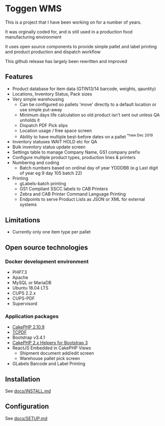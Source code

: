 # Toggen WMS

This is a project that I have been working on for a number of years.

It was orginally coded for, and is still used in a production food manufacturing environment

It uses open source components to provide simple pallet and label printing and product production and dispatch workflow

This github release has largely been rewritten and improved

## Features

- Product database for item data (GTIN13/14 barcode, weights, qauntity)
- Locations, Inventory Status, Pack sizes
- Very simple warehousing
  - Can be configured so pallets 'move' directly to a default location or use simple put-away
  - Minimum days life calculation so old product isn't sent out unless QA unholds it
  - Dispatch PDF Pick slips
  - Location usage / free space screen
  - Ability to have multiple best-before dates on a pallet <sup>\*new Dec 2019</sup>
- Inventory statuses WAIT HOLD etc for QA
- Bulk inventory status update screen
- Settings table to manage Company Name, GS1 company prefix
- Configure multiple product types, production lines & printers
- Numbering and coding
  - Batch numbers based on ordinal day of year YDDDBB (e.g Last digit of year eg 9 day 105 batch 22)
- Printing
  - gLabels-batch printing
  - GS1 Compliant SSCC labels to CAB Printers
  - Zebra and CAB Printer Command Language Printing
  - Endpoints to serve Product Lists as JSON or XML for external systems

## Limitations

- Currently only one item type per pallet

## Open source technologies

### Docker development environment

- PHP7.3
- Apache
- MySQL or MariaDB
- Ubuntu 18.04 LTS
- CUPS 2.2.x
- CUPS-PDF
- Supervisord

### Application packages

- [CakePHP 2.10.9](https://cakephp.org/)
- [TCPDF](https://tcpdf.org/)
- Bootstrap v3.4.1
- [CakePHP 2.x Helpers for Bootstrap 3](https://github.com/Holt59/cakephp-bootstrap3-helpers)
- ReactJS Embedded in CakePHP Views
  - Shipment document add/edit screen
  - Warehouse pallet pick screen
- GLabels Barcode and Label Printing

## Installation

See [docs/INSTALL.md](docs/INSTALL.md)

## Configuration

See [docs/SETUP.md](docs/SETUP.md)
